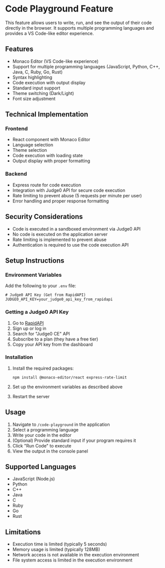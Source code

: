 # Code Playground Feature

This feature allows users to write, run, and see the output of their code directly in the browser. It supports multiple programming languages and provides a VS Code-like editor experience.

## Features

- Monaco Editor (VS Code-like experience)
- Support for multiple programming languages (JavaScript, Python, C++, Java, C, Ruby, Go, Rust)
- Syntax highlighting
- Code execution with output display
- Standard input support
- Theme switching (Dark/Light)
- Font size adjustment

## Technical Implementation

### Frontend

- React component with Monaco Editor
- Language selection
- Theme selection
- Code execution with loading state
- Output display with proper formatting

### Backend

- Express route for code execution
- Integration with Judge0 API for secure code execution
- Rate limiting to prevent abuse (5 requests per minute per user)
- Error handling and proper response formatting

## Security Considerations

- Code is executed in a sandboxed environment via Judge0 API
- No code is executed on the application server
- Rate limiting is implemented to prevent abuse
- Authentication is required to use the code execution API

## Setup Instructions

### Environment Variables

Add the following to your `.env` file:

```
# Judge0 API Key (Get from RapidAPI)
JUDGE0_API_KEY=your_judge0_api_key_from_rapidapi
```

### Getting a Judge0 API Key

1. Go to [RapidAPI](https://rapidapi.com/)
2. Sign up or log in
3. Search for "Judge0 CE" API
4. Subscribe to a plan (they have a free tier)
5. Copy your API key from the dashboard

### Installation

1. Install the required packages:
   ```
   npm install @monaco-editor/react express-rate-limit
   ```

2. Set up the environment variables as described above

3. Restart the server

## Usage

1. Navigate to `/code-playground` in the application
2. Select a programming language
3. Write your code in the editor
4. (Optional) Provide standard input if your program requires it
5. Click "Run Code" to execute
6. View the output in the console panel

## Supported Languages

- JavaScript (Node.js)
- Python
- C++
- Java
- C
- Ruby
- Go
- Rust

## Limitations

- Execution time is limited (typically 5 seconds)
- Memory usage is limited (typically 128MB)
- Network access is not available in the execution environment
- File system access is limited in the execution environment
